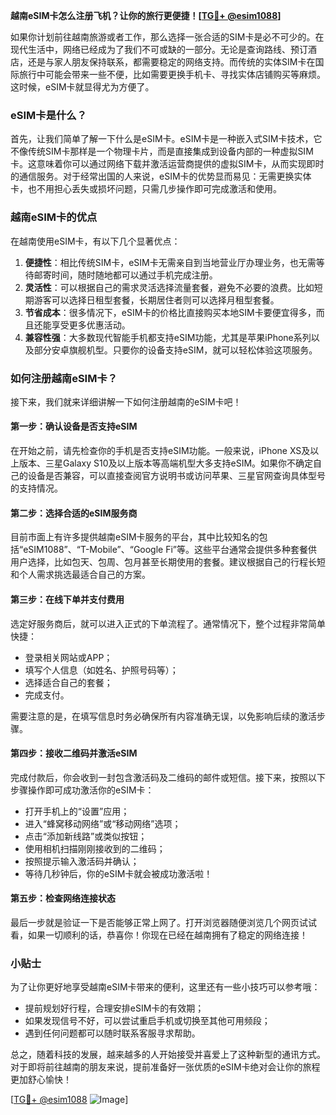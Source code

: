 **越南eSIM卡怎么注册飞机？让你的旅行更便捷！[[TG💪+ @esim1088](https://t.me/s/esim1088)]**

如果你计划前往越南旅游或者工作，那么选择一张合适的SIM卡是必不可少的。在现代生活中，网络已经成为了我们不可或缺的一部分。无论是查询路线、预订酒店，还是与家人朋友保持联系，都需要稳定的网络支持。而传统的实体SIM卡在国际旅行中可能会带来一些不便，比如需要更换手机卡、寻找实体店铺购买等麻烦。这时候，eSIM卡就显得尤为方便了。

### eSIM卡是什么？

首先，让我们简单了解一下什么是eSIM卡。eSIM卡是一种嵌入式SIM卡技术，它不像传统SIM卡那样是一个物理卡片，而是直接集成到设备内部的一种虚拟SIM卡。这意味着你可以通过网络下载并激活运营商提供的虚拟SIM卡，从而实现即时的通信服务。对于经常出国的人来说，eSIM卡的优势显而易见：无需更换实体卡，也不用担心丢失或损坏问题，只需几步操作即可完成激活和使用。

### 越南eSIM卡的优点

在越南使用eSIM卡，有以下几个显著优点：

1. **便捷性**：相比传统SIM卡，eSIM卡无需亲自到当地营业厅办理业务，也无需等待邮寄时间，随时随地都可以通过手机完成注册。
2. **灵活性**：可以根据自己的需求灵活选择流量套餐，避免不必要的浪费。比如短期游客可以选择日租型套餐，长期居住者则可以选择月租型套餐。
3. **节省成本**：很多情况下，eSIM卡的价格比直接购买本地SIM卡要便宜得多，而且还能享受更多优惠活动。
4. **兼容性强**：大多数现代智能手机都支持eSIM功能，尤其是苹果iPhone系列以及部分安卓旗舰机型。只要你的设备支持eSIM，就可以轻松体验这项服务。

### 如何注册越南eSIM卡？

接下来，我们就来详细讲解一下如何注册越南的eSIM卡吧！

#### 第一步：确认设备是否支持eSIM

在开始之前，请先检查你的手机是否支持eSIM功能。一般来说，iPhone XS及以上版本、三星Galaxy S10及以上版本等高端机型大多支持eSIM。如果你不确定自己的设备是否兼容，可以直接查阅官方说明书或访问苹果、三星官网查询具体型号的支持情况。

#### 第二步：选择合适的eSIM服务商

目前市面上有许多提供越南eSIM卡服务的平台，其中比较知名的包括“eSIM1088”、“T-Mobile”、“Google Fi”等。这些平台通常会提供多种套餐供用户选择，比如包天、包周、包月甚至长期使用的套餐。建议根据自己的行程长短和个人需求挑选最适合自己的方案。

#### 第三步：在线下单并支付费用

选定好服务商后，就可以进入正式的下单流程了。通常情况下，整个过程非常简单快捷：
- 登录相关网站或APP；
- 填写个人信息（如姓名、护照号码等）；
- 选择适合自己的套餐；
- 完成支付。

需要注意的是，在填写信息时务必确保所有内容准确无误，以免影响后续的激活步骤。

#### 第四步：接收二维码并激活eSIM

完成付款后，你会收到一封包含激活码及二维码的邮件或短信。接下来，按照以下步骤操作即可成功激活你的eSIM卡：
- 打开手机上的“设置”应用；
- 进入“蜂窝移动网络”或“移动网络”选项；
- 点击“添加新线路”或类似按钮；
- 使用相机扫描刚刚接收到的二维码；
- 按照提示输入激活码并确认；
- 等待几秒钟后，你的eSIM卡就会被成功激活啦！

#### 第五步：检查网络连接状态

最后一步就是验证一下是否能够正常上网了。打开浏览器随便浏览几个网页试试看，如果一切顺利的话，恭喜你！你现在已经在越南拥有了稳定的网络连接！

### 小贴士

为了让你更好地享受越南eSIM卡带来的便利，这里还有一些小技巧可以参考哦：
- 提前规划好行程，合理安排eSIM卡的有效期；
- 如果发现信号不好，可以尝试重启手机或切换至其他可用频段；
- 遇到任何问题都可以随时联系客服寻求帮助。

总之，随着科技的发展，越来越多的人开始接受并喜爱上了这种新型的通讯方式。对于即将前往越南的朋友来说，提前准备好一张优质的eSIM卡绝对会让你的旅程更加舒心愉快！

[[TG💪+ @esim1088](https://t.me/s/esim1088) ![Image](https://i.postimg.cc/4NQfJmqS/Snipaste-2025-05-13-00-14-12.png)]